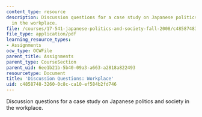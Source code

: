 ```yaml
---
content_type: resource
description: Discussion questions for a case study on Japanese politics and society
  in the workplace.
file: /courses/17-541-japanese-politics-and-society-fall-2008/c485874832600c8cca10ef584b2fd746_questions4.pdf
file_type: application/pdf
learning_resource_types:
- Assignments
ocw_type: OCWFile
parent_title: Assignments
parent_type: CourseSection
parent_uid: 6ee1b21b-5b40-09a3-a663-a2818a822493
resourcetype: Document
title: 'Discussion Questions: Workplace'
uid: c4858748-3260-0c8c-ca10-ef584b2fd746
---
```

Discussion questions for a case study on Japanese politics and society in the workplace.

